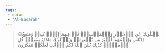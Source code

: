 ```yaml
---
tags: 
 - quran 
 - "Al-Baqarah"
---
```


> ۞يَسۡـَٔلُونَكَ عَنِ ٱلۡخَمۡرِ وَٱلۡمَيۡسِرِۖ قُلۡ فِيهِمَآ إِثۡمٞ كَبِيرٞ وَمَنَٰفِعُ لِلنَّاسِ وَإِثۡمُهُمَآ أَكۡبَرُ مِن نَّفۡعِهِمَاۗ وَيَسۡـَٔلُونَكَ مَاذَا يُنفِقُونَۖ قُلِ ٱلۡعَفۡوَۗ كَذَٰلِكَ يُبَيِّنُ ٱللَّهُ لَكُمُ ٱلۡأٓيَٰتِ لَعَلَّكُمۡ تَتَفَكَّرُونَ
